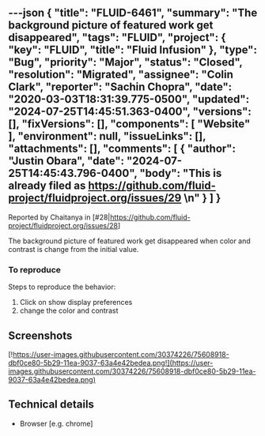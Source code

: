 ---json
{
  "title": "FLUID-6461",
  "summary": "The background picture of featured work get disappeared",
  "tags": "FLUID",
  "project": {
    "key": "FLUID",
    "title": "Fluid Infusion"
  },
  "type": "Bug",
  "priority": "Major",
  "status": "Closed",
  "resolution": "Migrated",
  "assignee": "Colin Clark",
  "reporter": "Sachin Chopra",
  "date": "2020-03-03T18:31:39.775-0500",
  "updated": "2024-07-25T14:45:51.363-0400",
  "versions": [],
  "fixVersions": [],
  "components": [
    "Website"
  ],
  "environment": null,
  "issueLinks": [],
  "attachments": [],
  "comments": [
    {
      "author": "Justin Obara",
      "date": "2024-07-25T14:45:43.796-0400",
      "body": "This is already filed as <https://github.com/fluid-project/fluidproject.org/issues/29>&#x20;\n"
    }
  ]
}
---
Reported by Chaitanya in \[#28|<https://github.com/fluid-project/fluidproject.org/issues/28>]

The background picture of featured work get disappeared when color and contrast is change from the initial value.

### To reproduce

Steps to reproduce the behavior:

1. Click on show display preferences
2. change the color and contrast

## Screenshots

<!-- media: external https://user-images.githubusercontent.com/30374226/75608918-dbf0ce80-5b29-11ea-9037-63a4e42bedea.png -->

[!https://user-images.githubusercontent.com/30374226/75608918-dbf0ce80-5b29-11ea-9037-63a4e42bedea.png!](https://user-images.githubusercontent.com/30374226/75608918-dbf0ce80-5b29-11ea-9037-63a4e42bedea.png)

## Technical details

* Browser \[e.g. chrome]

        